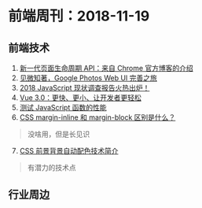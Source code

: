 # 前端周刊：2018-11-19

## 前端技术

1. [新一代页面生命周期 API：来自 Chrome 官方博客的介绍](https://mp.weixin.qq.com/s?__biz=MjM5MTA1MjAxMQ%3D%3D&mid=2651230476&idx=2&sn=be8893c4b3dd7bd2f1b6e2afa39cddff)
2. [见微知著，Google Photos Web UI 完善之旅](https://mp.weixin.qq.com/s?__biz=MjM5MTA1MjAxMQ%3D%3D&mid=2651230449&idx=1&sn=aa5c67f9c33a206a45b28756a88b7c25)
3. [2018 JavaScript 现状调查报告火热出炉！](https://mp.weixin.qq.com/s?__biz=MzAxODE2MjM1MA%3D%3D&mid=2651555369&idx=1&sn=d369eb60fa0d75871c658bc245ade3de)
4. [Vue 3.0：更快、更小、让开发者更轻松](https://mp.weixin.qq.com/s?__biz=MzAxODE2MjM1MA%3D%3D&mid=2651555363&idx=1&sn=152470dc20b59ce9086fdf2d44e3f31c)
5. [测试 JavaScript 函数的性能](https://mp.weixin.qq.com/s?__biz=MzAxODE2MjM1MA%3D%3D&mid=2651555335&idx=2&sn=bc10529f77141252689de656d3239486)
6. [CSS margin-inline 和 margin-block 区别是什么？](https://www.zhangxinxu.com/wordpress/2018/10/diff-css-margin-inline-margin-block/)

> 没啥用，但是长见识

7. [CSS 前景背景自动配色技术简介](https://www.zhangxinxu.com/wordpress/2018/11/css-background-color-font-auto-match/)

> 有潜力的技术点

## 行业周边
